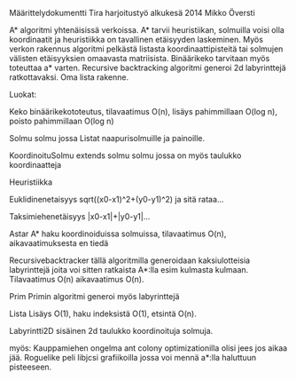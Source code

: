 Määrittelydokumentti
Tira harjoitustyö alkukesä 2014
Mikko Översti

A* algoritmi yhtenäisissä verkoissa. A* tarvii heuristiikan, solmuilla voisi olla koordinaatit ja heuristiikka on tavallinen etäisyyden laskeminen. Myös verkon rakennus algoritmi pelkästä listasta koordinaattipisteitä tai solmujen välisten etäisyyksien omaavasta matriisista. Binäärikeko tarvitaan myös toteuttaa a* varten. Recursive backtracking algoritmi generoi 2d labyrinttejä ratkottavaksi. Oma lista rakenne.

Luokat:

Keko
binäärikekototeutus, tilavaatimus O(n), lisäys pahimmillaan O(log n), poisto pahimmillaan O(log n)

Solmu
solmu jossa Listat naapurisolmuille ja painoille.

KoordinoituSolmu extends solmu
solmu jossa on myös taulukko koordinaatteja

Heuristiikka <interface>

Euklidinenetaisyys
sqrt((x0-x1)^2+(y0-y1)^2) ja sitä rataa...

Taksimiehenetäisyys
|x0-x1|+|y0-y1|...

Astar
A* haku koordinoiduissa solmuissa, tilavaatimus O(n), aikavaatimuksesta en tiedä 

Recursivebacktracker
tällä algoritmilla generoidaan kaksiulotteisia labyrinttejä joita voi sitten ratkaista A*:lla esim kulmasta kulmaan. Tilavaatimus O(n) aikavaatimus O(n).

Prim
Primin algoritmi generoi myös labyrinttejä

Lista
Lisäys O(1), haku indeksistä O(1), etsintä O(n).

Labyrintti2D
sisäinen 2d taulukko koordinoituja solmuja.


myös:
Kauppamiehen ongelma ant colony optimizationilla olisi jees jos aikaa jää.
Roguelike peli libjcsi grafiikoilla jossa voi mennä a*:lla haluttuun pisteeseen.
